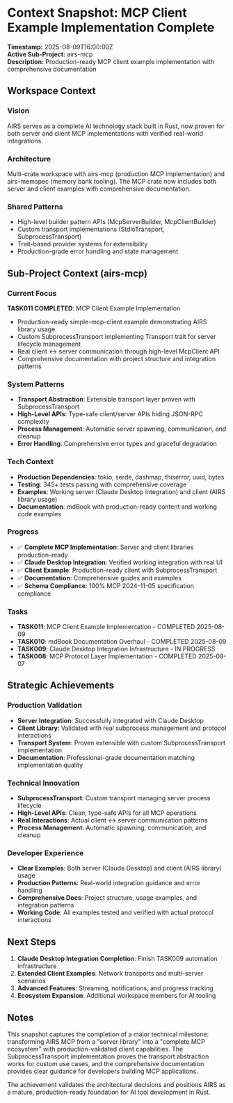 # Context Snapshot: MCP Client Example Implementation Complete

**Timestamp:** 2025-08-09T16:00:00Z  
**Active Sub-Project:** airs-mcp  
**Description:** Production-ready MCP client example implementation with comprehensive documentation

## Workspace Context

### Vision
AIRS serves as a complete AI technology stack built in Rust, now proven for both server and client MCP implementations with verified real-world integrations.

### Architecture  
Multi-crate workspace with airs-mcp (production MCP implementation) and airs-memspec (memory bank tooling). The MCP crate now includes both server and client examples with comprehensive documentation.

### Shared Patterns
- High-level builder pattern APIs (McpServerBuilder, McpClientBuilder)
- Custom transport implementations (StdioTransport, SubprocessTransport)
- Trait-based provider systems for extensibility
- Production-grade error handling and state management

## Sub-Project Context (airs-mcp)

### Current Focus
**TASK011 COMPLETED**: MCP Client Example Implementation
- Production-ready simple-mcp-client example demonstrating AIRS library usage
- Custom SubprocessTransport implementing Transport trait for server lifecycle management
- Real client ↔ server communication through high-level McpClient API
- Comprehensive documentation with project structure and integration patterns

### System Patterns
- **Transport Abstraction**: Extensible transport layer proven with SubprocessTransport
- **High-Level APIs**: Type-safe client/server APIs hiding JSON-RPC complexity  
- **Process Management**: Automatic server spawning, communication, and cleanup
- **Error Handling**: Comprehensive error types and graceful degradation

### Tech Context
- **Production Dependencies**: tokio, serde, dashmap, thiserror, uuid, bytes
- **Testing**: 345+ tests passing with comprehensive coverage
- **Examples**: Working server (Claude Desktop integration) and client (AIRS library usage)
- **Documentation**: mdBook with production-ready content and working code examples

### Progress
- ✅ **Complete MCP Implementation**: Server and client libraries production-ready
- ✅ **Claude Desktop Integration**: Verified working integration with real UI
- ✅ **Client Example**: Production-ready client with SubprocessTransport
- ✅ **Documentation**: Comprehensive guides and examples
- ✅ **Schema Compliance**: 100% MCP 2024-11-05 specification compliance

### Tasks
- **TASK011**: MCP Client Example Implementation - COMPLETED 2025-08-09
- **TASK010**: mdBook Documentation Overhaul - COMPLETED 2025-08-09  
- **TASK009**: Claude Desktop Integration Infrastructure - IN PROGRESS
- **TASK008**: MCP Protocol Layer Implementation - COMPLETED 2025-08-07

## Strategic Achievements

### Production Validation
- **Server Integration**: Successfully integrated with Claude Desktop
- **Client Library**: Validated with real subprocess management and protocol interactions
- **Transport System**: Proven extensible with custom SubprocessTransport implementation
- **Documentation**: Professional-grade documentation matching implementation quality

### Technical Innovation
- **SubprocessTransport**: Custom transport managing server process lifecycle
- **High-Level APIs**: Clean, type-safe APIs for all MCP operations
- **Real Interactions**: Actual client ↔ server communication patterns
- **Process Management**: Automatic spawning, communication, and cleanup

### Developer Experience
- **Clear Examples**: Both server (Claude Desktop) and client (AIRS library) usage
- **Production Patterns**: Real-world integration guidance and error handling
- **Comprehensive Docs**: Project structure, usage examples, and integration patterns
- **Working Code**: All examples tested and verified with actual protocol interactions

## Next Steps

1. **Claude Desktop Integration Completion**: Finish TASK009 automation infrastructure
2. **Extended Client Examples**: Network transports and multi-server scenarios  
3. **Advanced Features**: Streaming, notifications, and progress tracking
4. **Ecosystem Expansion**: Additional workspace members for AI tooling

## Notes

This snapshot captures the completion of a major technical milestone: transforming AIRS MCP from a "server library" into a "complete MCP ecosystem" with production-validated client capabilities. The SubprocessTransport implementation proves the transport abstraction works for custom use cases, and the comprehensive documentation provides clear guidance for developers building MCP applications.

The achievement validates the architectural decisions and positions AIRS as a mature, production-ready foundation for AI tool development in Rust.

